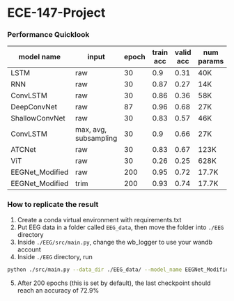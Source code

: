# ECE-147-Project

### Performance Quicklook

| model name     | input                   | epoch | train acc | valid acc | num params  |  test acc  |
|----------------|-------------------------|-------|-----------|-----------|-------------|------------|
| LSTM           | raw                     | 30    | 0.9       | 0.31      | 40K         |   	  |
| RNN            | raw                     | 30    | 0.87      | 0.27      | 14K         |   	  |
| ConvLSTM       | raw                     | 30    | 0.86      | 0.36      | 58K         |   	  |
| DeepConvNet    | raw                     | 87    | 0.96      | 0.68      | 27K         | 0.64   	  |
| ShallowConvNet | raw                     | 30    | 0.83      | 0.57      | 46K         | 0.55   	  |
| ConvLSTM       | max, avg, subsampling   | 30    | 0.9       | 0.66      | 27K         |    0.67  |
| ATCNet         | raw                     | 30    | 0.83      | 0.67      | 123K        | 0.67   	  |
| ViT            | raw                     | 30    | 0.26      | 0.25      | 628K        |   	  |
| EEGNet_Modified| raw                     | 200   | 0.95      | 0.72      | 17.7K       | 0.73   	  |
| EEGNet_Modified| trim                    | 200   | 0.93      | 0.74      | 17.7K       | 0.74   	  |

### How to replicate the result

1. Create a conda virtual environment with requirements.txt
2. Put EEG data in a folder called ```EEG_data```, then move the folder into ```./EEG``` directory
3. Inside ```./EEG/src/main.py```, change the wb_logger to use your wandb account
4. Inside ```./EEG``` directory, run 

```bash
python ./src/main.py --data_dir ./EEG_data/ --model_name EEGNet_Modified
```

5. After 200 epochs (this is set by default), the last checkpoint should reach an accuracy of $72.9\%$
